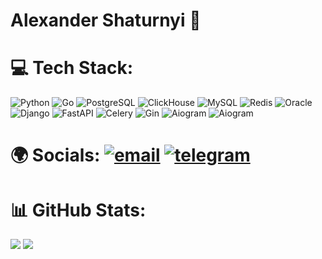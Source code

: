 # Alexander Shaturnyi 👋

# 💻 Tech Stack:
![Python](https://img.shields.io/badge/python-3670A0?style=for-the-badge&logo=python&logoColor=ffdd54)
![Go](https://img.shields.io/badge/go-%2300ADD8.svg?style=for-the-badge&logo=go&logoColor=white)
![PostgreSQL](https://img.shields.io/badge/PostgreSQL-f3f2f2?style=for-the-badge&logo=PostgreSQL)
![ClickHouse](https://img.shields.io/badge/ClickHouse-273949?style=for-the-badge&logo=ClickHouse)
![MySQL](https://img.shields.io/badge/mysql-3d82b8?style=for-the-badge)
![Redis](https://img.shields.io/badge/Redis-f3f2f2?style=for-the-badge&logo=Redis)
![Oracle](https://img.shields.io/badge/Oracle-e52b50?style=for-the-badge&logo=Oracle)
</br>
![Django](https://img.shields.io/badge/Django-113228?style=for-the-badge&logo=Django)
![FastAPI](https://img.shields.io/badge/FastAPI-1d9386?style=for-the-badge)
![Celery](https://img.shields.io/badge/Celery-739a31?style=for-the-badge&logo=Celery)
![Gin](https://img.shields.io/badge/Gin-008ece?style=for-the-badge)
![Aiogram](https://img.shields.io/badge/Aiogram-009af7?style=for-the-badge&logo=Aiogram)
![Aiogram](https://img.shields.io/badge/YandexCloud-f3f2f2?style=for-the-badge&logo=YandexCloud)

# 🌍 Socials: [![email](https://img.shields.io/badge/Email-D14836?logo=gmail&logoColor=white)](mailto:shaturnyi.alexander@gmail.com) [![telegram](https://img.shields.io/badge/Telegram-e9ecec?logo=telegram&logoColor=blue)](link:https://t.me/A1exander7)

# 📊 GitHub Stats:
![](https://nirzak-streak-stats.vercel.app/?user=ShatAlex&theme=one_dark_pro&hide_border=true)
![](https://github-readme-stats.vercel.app/api/top-langs/?username=ShatAlex&theme=one_dark_pro&hide_border=false&include_all_commits=false&count_private=false&layout=compact)
